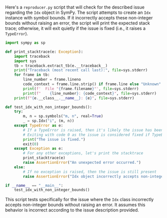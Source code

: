 Here's a `reproducer.py` script that will check for the described issue regarding the `Idx` object in SymPy. The script attempts to create an `Idx` instance with symbol bounds. If it incorrectly accepts these non-integer bounds without raising an error, the script will print the expected stack trace; otherwise, it will exit quietly if the issue is fixed (i.e., it raises a `TypeError`).

```python
import sympy as sp

def print_stacktrace(e: Exception):
    import traceback
    import sys
    tb = traceback.extract_tb(e.__traceback__)
    print("Traceback (most recent call last):", file=sys.stderr)
    for frame in tb:
        line_number = frame.lineno
        code_context = frame.line.strip() if frame.line else "Unknown"
        print(f'  File "{frame.filename}"', file=sys.stderr)
        print(f"    {line_number}: {code_context}", file=sys.stderr)
    print(f"{e.__class__.__name__}: {e}", file=sys.stderr)

def test_idx_with_non_integer_bounds():
    try:
        m, n = sp.symbols("m, n", real=True)
        _ = sp.Idx("i", (m, n))
    except TypeError as e:
        # If a TypeError is raised, then it's likely the issue has been fixed
        # Exiting with code 0 as the issue is considered fixed if TypeError is raised
        print("The issue is fixed.")
        exit(0)
    except Exception as e:
        # For any other exceptions, let's print the stacktrace
        print_stacktrace(e)
        raise AssertionError("An unexpected error occurred.")
    else:
        # If no exception is raised, then the issue is still present
        raise AssertionError("Idx object incorrectly accepts non-integer bounds.")

if __name__ == "__main__":
    test_idx_with_non_integer_bounds()
```

This script tests specifically for the issue where the `Idx` class incorrectly accepts non-integer bounds without raising an error. It assumes this behavior is incorrect according to the issue description provided.